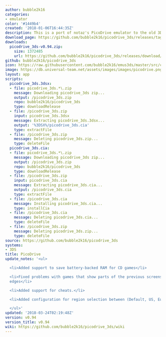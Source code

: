 ```yaml
---
author: bubble2k16
categories:
- emulator
color: '#1449b4'
created: '2018-01-06T16:44:35Z'
description: This is a port of notaz's PicoDrive emulator to the old 3DS and old 2DS.
download_page: https://github.com/bubble2k16/picodrive_3ds/releases/tag/v0.94
downloads:
  picodrive_3ds-v0.94.zip:
    size: 1372485
    url: https://github.com/bubble2k16/picodrive_3ds/releases/download/v0.94/picodrive_3ds-v0.94.zip
github: bubble2k16/picodrive_3ds
icon: https://raw.githubusercontent.com/bubble2k16/emus3ds/master/src/cores/picodrive/assets/icon.png
image: https://db.universal-team.net/assets/images/images/picodrive.png
layout: app
scripts:
  picodrive_3ds.3dsx:
  - file: picodrive_3ds.*\.zip
    message: Downloading picodrive_3ds zip...
    output: /picodrive_3ds.zip
    repo: bubble2k16/picodrive_3ds
    type: downloadRelease
  - file: /picodrive_3ds.zip
    input: picodrive_3ds.3dsx
    message: Extracting picodrive_3ds.3dsx...
    output: '%3DSX%/picodrive_3ds.cia'
    type: extractFile
  - file: /picodrive_3ds.zip
    message: Deleting picodrive_3ds.zip...
    type: deleteFile
  picodrive_3ds.cia:
  - file: picodrive_3ds.*\.zip
    message: Downloading picodrive_3ds zip...
    output: /picodrive_3ds.zip
    repo: bubble2k16/picodrive_3ds
    type: downloadRelease
  - file: /picodrive_3ds.zip
    input: picodrive_3ds.cia
    message: Extracting picodrive_3ds.cia...
    output: /picodrive_3ds.cia
    type: extractFile
  - file: /picodrive_3ds.cia
    message: Installing picodrive_3ds.cia...
    type: installCia
  - file: /picodrive_3ds.cia
    message: Deleting picodrive_3ds.cia...
    type: deleteFile
  - file: /picodrive_3ds.zip
    message: Deleting picodrive_3ds.zip...
    type: deleteFile
source: https://github.com/bubble2k16/picodrive_3ds
systems:
- 3DS
title: PicoDrive
update_notes: '<ul>

  <li>Added support to save battery-backed RAM for CD games</li>

  <li>Fixed problems with games that show parts of the previous screens at the left/right
  edges</li>

  <li>Added support for cheats.</li>

  <li>Added configuration for region selection between (Default, US, Europe, Japan)</li>

  </ul>'
updated: '2018-03-24T02:19:48Z'
version: v0.94
version_title: v0.94
wiki: https://github.com/bubble2k16/picodrive_3ds/wiki
---
```

